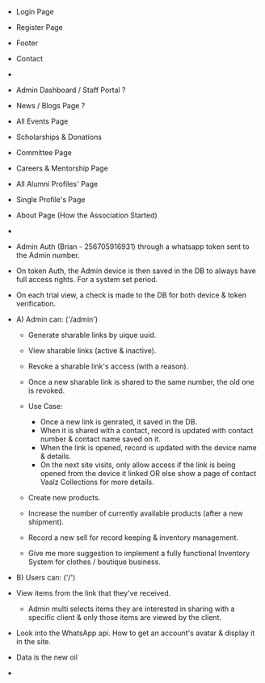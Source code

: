 - Login Page
 - Register Page
 - Footer
 - Contact
 - 


 - Admin Dashboard / Staff Portal ?
 - News / Blogs Page ?
 - All Events Page
 - Scholarships & Donations
 - Committee Page
 - Careers & Mentorship Page
 - All Alumni Profiles' Page
 - Single Profile's Page
 - About Page (How the Association Started)
 - 


 - Admin Auth (Brian - 256705916931) through a whatsapp token sent to the Admin number.
 - On token Auth, the Admin device is then saved in the DB to always have full access rights. For a system set period.
 - On each trial view, a check is made to the DB for both device & token verification.
 - A) Admin can: ('/admin')
    - Generate sharable links by uique uuid.
    - View sharable links (active & inactive).
    - Revoke a sharable link's access (with a reason).
    - Once a new sharable link is shared to the same number, the old one is revoked.
    - Use Case:
        - Once a new link is genrated, it saved in the DB.
        - When it is shared with a contact, record is updated with contact number & contact name saved on it.
        - When the link is opened, record is updated with the device name & details.
        - On the next site visits, only allow access if the link is being opened from the device it linked OR else show a page of contact Vaalz Collections for more details.

    - Create new products.
    - Increase the number of currently available products (after a new shipment).
    - Record a new sell for record keeping & inventory management.
    - Give me more suggestion to implement a fully functional Inventory System for clothes / boutique business.

 - B) Users can: ('/')
 - View items from the link that they've received.
    - Admin multi selects items they are interested in sharing with a specific client & only those items are viewed by the client.
 - Look into the WhatsApp api. How to get an account's avatar & display it in the site.
 - Data is the new oil
 - 
